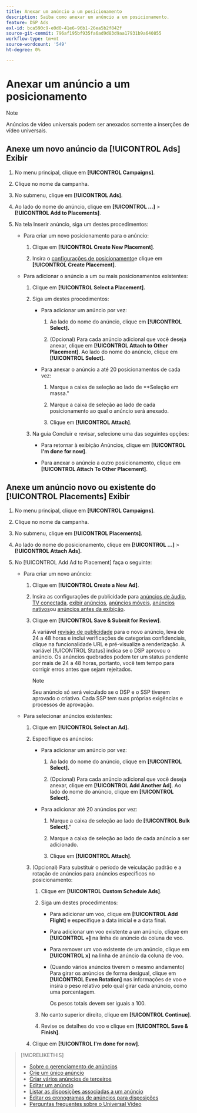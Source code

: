 ```yaml
---
title: Anexar um anúncio a um posicionamento
description: Saiba como anexar um anúncio a um posicionamento.
feature: DSP Ads
exl-id: bca590c9-e0d0-41e6-96b1-26ea5b2f842f
source-git-commit: 796af195bf935fa6ad9d83d9aa17931b9a640855
workflow-type: tm+mt
source-wordcount: '549'
ht-degree: 0%

---
```


# Anexar um anúncio a um posicionamento

>[!NOTE]
>
>Anúncios de vídeo universais podem ser anexados somente a inserções de vídeo universais.

## Anexe um novo anúncio da [!UICONTROL Ads] Exibir

1. No menu principal, clique em **[!UICONTROL Campaigns]**.

1. Clique no nome da campanha.

1. No submenu, clique em **[!UICONTROL Ads]**.

1. Ao lado do nome do anúncio, clique em  **[!UICONTROL ...]** > **[!UICONTROL Add to Placements]**.

1. Na tela Inserir anúncio, siga um destes procedimentos:

   * Para criar um novo posicionamento para o anúncio:

      1. Clique em **[!UICONTROL Create New Placement]**.

      1. Insira o [configurações de posicionamento](/help/dsp/campaign-management/placements/placement-settings.md)e clique em **[!UICONTROL Create Placement]**.

   * Para adicionar o anúncio a um ou mais posicionamentos existentes:

      1. Clique em **[!UICONTROL Select a Placement].**

      1. Siga um destes procedimentos:

         * Para adicionar um anúncio por vez:

            1. Ao lado do nome do anúncio, clique em **[!UICONTROL Select].**

            1. (Opcional) Para cada anúncio adicional que você deseja anexar, clique em **[!UICONTROL Attach to Other Placement]**. Ao lado do nome do anúncio, clique em **[!UICONTROL Select].**

         * Para anexar o anúncio a até 20 posicionamentos de cada vez:

            1. Marque a caixa de seleção ao lado de **Seleção em massa.&quot;

            1. Marque a caixa de seleção ao lado de cada posicionamento ao qual o anúncio será anexado.

            1. Clique em **[!UICONTROL Attach]**.

      1. Na guia Concluir e revisar, selecione uma das seguintes opções:

         * Para retornar à exibição Anúncios, clique em **[!UICONTROL I'm done for now]**.

         * Para anexar o anúncio a outro posicionamento, clique em **[!UICONTROL Attach To Other Placement]**.

## Anexe um anúncio novo ou existente do [!UICONTROL Placements] Exibir

1. No menu principal, clique em **[!UICONTROL Campaigns]**.

1. Clique no nome da campanha.

1. No submenu, clique em **[!UICONTROL Placements]**.

1. Ao lado do nome do posicionamento, clique em  **[!UICONTROL ...]** > **[!UICONTROL Attach Ads].**

1. No [!UICONTROL Add Ad to Placement] faça o seguinte:

   * Para criar um novo anúncio:

      1. Clique em **[!UICONTROL Create a New Ad]**.

      1. Insira as configurações de publicidade para [anúncios de áudio](ad-settings-audio.md), [TV conectada](ad-settings-connected-tv.md), [exibir anúncios](ad-settings-display.md), [anúncios móveis](ad-settings-mobile.md), [anúncios nativos](ad-settings-native.md)ou [anúncios antes da exibição](ad-settings-pre-roll.md).

      1. Clique em **[!UICONTROL Save & Submit for Review]**.

         A variável [revisão de publicidade](ad-about.md) para o novo anúncio, leva de 24 a 48 horas e inclui verificações de categorias confidenciais, clique na funcionalidade URL e pré-visualize a renderização. A variável [!UICONTROL Status] indica se o DSP aprovou o anúncio. Os anúncios quebrados podem ter um status pendente por mais de 24 a 48 horas, portanto, você tem tempo para corrigir erros antes que sejam rejeitados.

         >[!NOTE]
         >
         >Seu anúncio só será veiculado se o DSP e o SSP tiverem aprovado o criativo. Cada SSP tem suas próprias exigências e processos de aprovação.

   * Para selecionar anúncios existentes:

      1. Clique em **[!UICONTROL Select an Ad].**

      1. Especifique os anúncios:

         * Para adicionar um anúncio por vez:

            1. Ao lado do nome do anúncio, clique em **[!UICONTROL Select].**

            1. (Opcional) Para cada anúncio adicional que você deseja anexar, clique em **[!UICONTROL Add Another Ad]**. Ao lado do nome do anúncio, clique em **[!UICONTROL Select].**

         * Para adicionar até 20 anúncios por vez:

            1. Marque a caixa de seleção ao lado de **[!UICONTROL Bulk Select]**.&quot;

            1. Marque a caixa de seleção ao lado de cada anúncio a ser adicionado.

            1. Clique em **[!UICONTROL Attach]**.

      1. (Opcional) Para substituir o período de veiculação padrão e a rotação de anúncios para anúncios específicos no posicionamento:

         1. Clique em **[!UICONTROL Custom Schedule Ads]**.

         1. Siga um destes procedimentos:

            * Para adicionar um voo, clique em **[!UICONTROL Add Flight]** e especifique a data inicial e a data final.

            * Para adicionar um voo existente a um anúncio, clique em **[!UICONTROL +]** na linha de anúncio da coluna de voo.

            * Para remover um voo existente de um anúncio, clique em **[!UICONTROL x]** na linha de anúncio da coluna de voo.

            * (Quando vários anúncios tiverem o mesmo andamento) Para girar os anúncios de forma desigual, clique em **[!UICONTROL Even Rotation]** nas informações de voo e insira o peso relativo pelo qual girar cada anúncio, como uma porcentagem.

              Os pesos totais devem ser iguais a 100.

         1. No canto superior direito, clique em **[!UICONTROL Continue]**.

         1. Revise os detalhes do voo e clique em **[!UICONTROL Save & Finish]**.

      1. Clique em **[!UICONTROL I'm done for now]**.

>[!MORELIKETHIS]
>
>* [Sobre o gerenciamento de anúncios](ad-about.md)
>* [Crie um único anúncio](ad-create.md)
>* [Criar vários anúncios de terceiros](ad-create-multiple.md)
>* [Editar um anúncio](ad-edit.md)
>* [Listar as disposições associadas a um anúncio](ad-list-placements.md)
>* [Editar os cronogramas de anúncios para disposições](/help/dsp/campaign-management/placements/placement-edit-ad-schedule.md)
>* [Perguntas frequentes sobre o Universal Video](/help/dsp/campaign-management/faq-universal-video.md)
